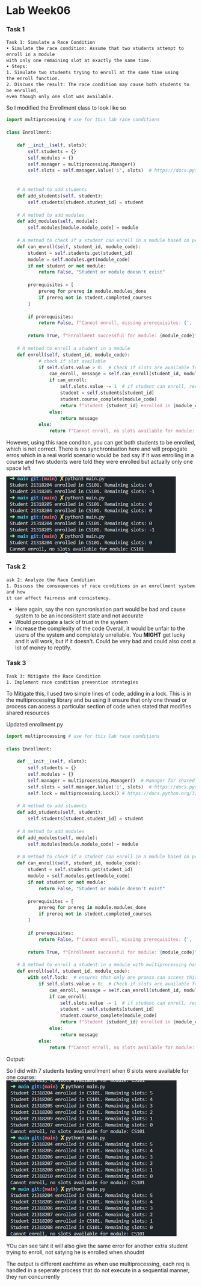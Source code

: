 # Lab Week06

### Task 1
~~~
Task 1: Simulate a Race Condition 
• Simulate the race condition: Assume that two students attempt to enroll in a module 
with only one remaining slot at exactly the same time.  
• Steps: 
1. Simulate two students trying to enroll at the same time using 
the enroll function. 
2. Discuss the result: The race condition may cause both students to be enrolled, 
even though only one slot was available. 
~~~

So I modified the Enrollment class to look like so
~~~python
import multiprocessing # use for this lab race conditions

class Enrollment:

    def __init__(self, slots):
        self.students = {}
        self.modules = {}
        self.manager = multiprocessing.Manager()  
        self.slots = self.manager.Value('i', slots)  # https://docs.python.org/3/library/multiprocessing.html#multiprocessing.Manager
        

    # A method to add students
    def add_students(self, student):
        self.students[student.student_id] = student

    # A method to add modules  
    def add_modules(self, module):
        self.modules[module.module_code] = module

    # A method to check if a student can enroll in a module based on prerequisite completion
    def can_enroll(self, student_id, module_code):
        student = self.students.get(student_id)
        module = self.modules.get(module_code)
        if not student or not module:
            return False, "Student or module doesn't exist"

        prerequisites = [
            prereq for prereq in module.modules_done 
            if prereq not in student.completed_courses
        ]

        if prerequisites:
            return False, f"Cannot enroll, missing prerequisites: {', '.join(prerequisites)}"

        return True, f"Enrollment successful for module: {module_code}"

    # A method to enroll a student in a module 
    def enroll(self, student_id, module_code):
            # check if slot available
            if self.slots.value > 0:  # Check if slots are available for enrollment i.e. space in course
                can_enroll, message = self.can_enroll(student_id, module_code)
                if can_enroll:
                    self.slots.value -= 1  # if student can enroll, reduce slot count by 1 and enroll him
                    student = self.students[student_id]
                    student.course_complete(module_code)
                    return f"Student {student_id} enrolled in {module_code}. Remaining slots: {self.slots.value}"
                else:
                    return message
            else:
                return f"Cannot enroll, no slots available for module: {module_code}"

~~~
However, using this race conditon, you can get both students to be enrolled, which is not correct. There is no synchronisation here and will propogate erros which in a real world scenario would be bad say if it was enrolling in a course and two students were told they were enrolled but actually only one space left


![alt text](images/Task1.png)

### Task 2
~~~
ask 2: Analyze the Race Condition 
1. Discuss the consequences of race conditions in an enrollment system and how 
it can affect fairness and consistency. 
~~~
- Here again, say the non syncronisation part would be bad and cause system to be an inconsistent state and not accurate
- Would propogate a lack of trust in the system
- Increase the complexity of the code
Overall, it would be unfair to the users of the system and completely unreliable. You **MIGHT** get lucky and it will work, but if it doesn't. Could be very bad and could also cost a lot of money to reptify.

### Task 3
~~~
Task 3: Mitigate the Race Condition 
1. Implement race condition prevention strategies 
~~~
To Mitigate this, I used two simple lines of code, adding in a lock. This is in the multiprocessing library and bu using it ensure that only one thread or process can access a particular section of code when stated that modifies shared resources

Updated enrollment.py
~~~python
import multiprocessing # use for this lab race conditions

class Enrollment:

    def __init__(self, slots):
        self.students = {}
        self.modules = {}
        self.manager = multiprocessing.Manager()  # Manager for shared state across processes
        self.slots = self.manager.Value('i', slots)  # https://docs.python.org/3/library/multiprocessing.html#multiprocessing.Manager
        self.lock = multiprocessing.Lock() # https://docs.python.org/3/library/multiprocessing.html#multiprocessing.Lock

    # A method to add students
    def add_students(self, student):
        self.students[student.student_id] = student

    # A method to add modules  
    def add_modules(self, module):
        self.modules[module.module_code] = module

    # A method to check if a student can enroll in a module based on prerequisite completion
    def can_enroll(self, student_id, module_code):
        student = self.students.get(student_id)
        module = self.modules.get(module_code)
        if not student or not module:
            return False, "Student or module doesn't exist"

        prerequisites = [
            prereq for prereq in module.modules_done 
            if prereq not in student.completed_courses
        ]

        if prerequisites:
            return False, f"Cannot enroll, missing prerequisites: {', '.join(prerequisites)}"

        return True, f"Enrollment successful for module: {module_code}"

    # A method to enroll a student in a module with multiprocessing handling
    def enroll(self, student_id, module_code):
        with self.lock:  # ensures that only one proess can access this part of code at a time
            if self.slots.value > 0:  # Check if slots are available for enrollment i.e. space in course
                can_enroll, message = self.can_enroll(student_id, module_code)
                if can_enroll:
                    self.slots.value -= 1  # if student can enroll, reduce slot count by 1 and enroll
                    student = self.students[student_id]
                    student.course_complete(module_code)
                    return f"Student {student_id} enrolled in {module_code}. Remaining slots: {self.slots.value}"
                else:
                    return message
            else:
                return f"Cannot enroll, no slots available for module: {module_code}"
~~~

Output:

So I did with 7 students testing enrollment when 6  slots were available for one course:
![alt text](images/Task3.png)


YOu can see taht it will also give the same error for another extra student trying to enroll, not satying he is enrolled when shoudnt

The output is different eachtime as when use multiprocessing, each req is handled in a seperate process that do not execute in a sequential manner, they run concurrently